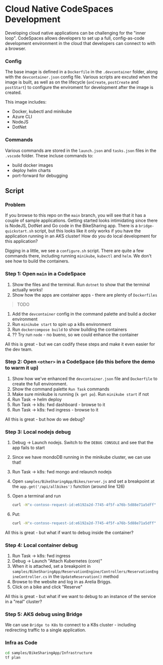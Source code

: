# Cloud Native CodeSpaces Development

Developing cloud native applications can be challenging for the "inner loop". CodeSpaces allows developers to set up a full, config-as-code development environment in the cloud that developers can connect to with a browser.

### Config

The base image is defined in a `Dockerfile` in the `.devcontainer` folder, along with the `devcontainer.json` config file. Various scripts are excuted when the image is built, as well as on the lifecycle (`onCreate`, `postCreate` and `postStart`) to configure the enviroment for development after the image is created.

This image includes:
- Docker, kubectl and minikube
- Azure CLI
- NodeJS
- DotNet

### Commands

Various commands are stored in the `launch.json` and `tasks.json` files in the `.vscode` folder. These incluse commands to:
- build docker images
- deploy helm charts
- port-forward for debugging

## Script

### Problem

If you browse to this repo on the `main` branch, you will see that it has a couple of sample applications. Getting started looks intimidating since there is NodeJS, DotNet and Go code in the BikeSharing app. There is a `bridge-quickstart.sh` script, but this looks like it only works if you have the application running in an AKS cluster! How do you do local development for this application?

Digging in a little, we see a `configure.sh` script. There are quite a few commands there, including running `minikube`, `kubectl` and `helm`. We don't see how to build the containers.

### Step 1: Open `main` in a CodeSpace

1. Show the files and the terminal. Run `dotnet` to show that the terminal actually works!
1. Show how the apps are container apps - there are plenty of `Dockerfiles`
> TODO
1. Add the `devcontainer` config in the command palette and build a docker environment
1. Run `minikube start` to spin up a k8s environment
1. Run `dockercompose build` to show building the containers
1. ?? Try run `node` - no bueno, so we could enhance the container

All this is great - but we can codify these steps and make it even easier for the dev team.

### Step 2: Open `<other>` in a CodeSpace (do this before the demo to warm it up)

1. Show how we've enhanced the `devcontainer.json` file and `Dockerfile` to create the full environment.
1. Show the command palette `Run Task` commands
1. Make sure minikube is running (`k get po`). Run `minikube start` if not
1. Run Task -> helm deploy
1. Run Task -> k8s: fwd dashboard - browse to it
1. Run Task -> k8s: fwd ingress - browse to it

All this is great - but how do we debug?

### Step 3: Local nodejs debug

1. Debug -> Launch nodejs. Switch to the `DEBUG CONSOLE` and see that the app fails to start
1. Since we have mondoDB running in the minikube cluster, we can use that!
1. Run Task -> k8s: fwd mongo and relaunch nodejs
1. Open `samples/BikeSharingApp/Bikes/server.js` and set a breakpoint at the `app.get('/api/allbikes')` function (around line 126)
1. Open a terminal and run
    ```sh
    curl -H"x-contoso-request-id:e6192a2d-7745-4f5f-a76b-5d88e71a5dff" localhost:3000/api/allbikes
    ```

1. Put:
    ```sh
    curl -H"x-contoso-request-id:e6192a2d-7745-4f5f-a76b-5d88e71a5dff" -H"Content-Type: application/json" -X POST -d '{"model": "Womens Cruiser","hourlyCost":1.00,"type": "tandem","address":"1907 18th Ave S, Seattle, WA 98144","ownerUserId":"16a46619738a4865a5afcb5e18ffb138","suitableHeightInMeters":1.7,"maximumWeightInKg":150,"imageUrl":"https://raw.githubusercontent.com/microsoft/mindaro/master/samples/BikeSharingApp/Assets/sample-bike-01.jpg"}' localhost:3000/api/bikes
    ```

All this is great - but what if want to debug inside the container?

### Step 4: Local container debug

1. Run Task -> k8s: fwd ingress
1. Debug -> Launch "Attach Kubernetes (core)"
1. When it is attached, set a breakpoint in `samples/BikeSharingApp/ReservationEngine/Controllers/ReservationEngineController.cs` in the `UpdateReservation()` method
1. Browse to the website and log in as Arelia Briggs.
1. Click on a bike and click "Reserve"

All this is great - but what if we want to debug to an instance of the service in a "real" cluster?

### Step 5: AKS debug using Bridge

We can use `Bridge to K8s` to connect to a K8s cluster - including redirecting traffic to a single application.

### Infra as Code

```sh
cd samples/BikeSharingApp/Infrastructure
tf plan
```